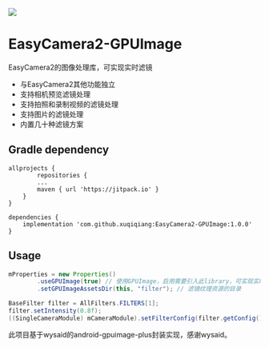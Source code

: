 [![](https://jitpack.io/v/xuqiqiang/EasyCamera2-GPUImage.svg)](https://jitpack.io/#xuqiqiang/EasyCamera2-GPUImage)

# EasyCamera2-GPUImage
EasyCamera2的图像处理库，可实现实时滤镜

- 与EasyCamera2其他功能独立
- 支持相机预览滤镜处理
- 支持拍照和录制视频的滤镜处理
- 支持图片的滤镜处理
- 内置几十种滤镜方案

## Gradle dependency

```
allprojects {
        repositories {
        ...
        maven { url 'https://jitpack.io' }
    }
}

dependencies {
	implementation 'com.github.xuqiqiang:EasyCamera2-GPUImage:1.0.0'
}
```

## Usage


```java
mProperties = new Properties()
        .useGPUImage(true) // 使用GPUImage，启用需要引入此library，可实现实时滤镜。默认不启用。
        .setGPUImageAssetsDir(this, "filter"); // 滤镜纹理资源的目录
```

```java
BaseFilter filter = AllFilters.FILTERS[1];
filter.setIntensity(0.8f);
((SingleCameraModule) mCameraModule).setFilterConfig(filter.getConfig());
```

此项目基于wysaid的android-gpuimage-plus封装实现，感谢wysaid。